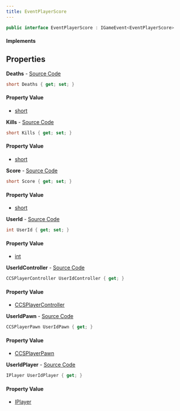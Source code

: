 ```yaml
---
title: EventPlayerScore
---
```


```csharp
public interface EventPlayerScore : IGameEvent<EventPlayerScore>
```

#### Implements

## Properties

**Deaths** - [Source Code](https://github.com/swiftly-solution/swiftlys2/blob/main/managed/src/SwiftlyS2.Generated/GameEvents/Interfaces/EventPlayerScore.cs#L56)

```csharp
short Deaths { get; set; }
```

#### Property Value

- [short](https://learn.microsoft.com/dotnet/api/system.int16)

**Kills** - [Source Code](https://github.com/swiftly-solution/swiftlys2/blob/main/managed/src/SwiftlyS2.Generated/GameEvents/Interfaces/EventPlayerScore.cs#L49)

```csharp
short Kills { get; set; }
```

#### Property Value

- [short](https://learn.microsoft.com/dotnet/api/system.int16)

**Score** - [Source Code](https://github.com/swiftly-solution/swiftlys2/blob/main/managed/src/SwiftlyS2.Generated/GameEvents/Interfaces/EventPlayerScore.cs#L63)

```csharp
short Score { get; set; }
```

#### Property Value

- [short](https://learn.microsoft.com/dotnet/api/system.int16)

**UserId** - [Source Code](https://github.com/swiftly-solution/swiftlys2/blob/main/managed/src/SwiftlyS2.Generated/GameEvents/Interfaces/EventPlayerScore.cs#L42)

```csharp
int UserId { get; set; }
```

#### Property Value

- [int](https://learn.microsoft.com/dotnet/api/system.int32)

**UserIdController** - [Source Code](https://github.com/swiftly-solution/swiftlys2/blob/main/managed/src/SwiftlyS2.Generated/GameEvents/Interfaces/EventPlayerScore.cs#L24)

```csharp
CCSPlayerController UserIdController { get; }
```

#### Property Value

- [CCSPlayerController](/docs/api/shared/schemadefinitions/ccsplayercontroller)

**UserIdPawn** - [Source Code](https://github.com/swiftly-solution/swiftlys2/blob/main/managed/src/SwiftlyS2.Generated/GameEvents/Interfaces/EventPlayerScore.cs#L31)

```csharp
CCSPlayerPawn UserIdPawn { get; }
```

#### Property Value

- [CCSPlayerPawn](/docs/api/shared/schemadefinitions/ccsplayerpawn)

**UserIdPlayer** - [Source Code](https://github.com/swiftly-solution/swiftlys2/blob/main/managed/src/SwiftlyS2.Generated/GameEvents/Interfaces/EventPlayerScore.cs#L35)

```csharp
IPlayer UserIdPlayer { get; }
```

#### Property Value

- [IPlayer](/docs/api/shared/players/iplayer)

